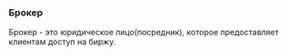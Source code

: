 ### Брокер

Брокер - это юридическое лицо(посредник), которое предоставляет клиентам доступ на биржу. 